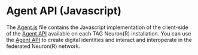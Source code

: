 # Agent API (Javascript)

The [Agent.js](Root/Agent.js) file contains the Javascript implementation of the client-side of the [Agent API][]
available on each TAG Neuron(R) installation. You can use the [Agent API][] to create digital identities and interact
and interoperate in the federated Neuron(R) network.

[Agent API]: https://lab.tagroot.io/Documentation/Neuron/Agent.md